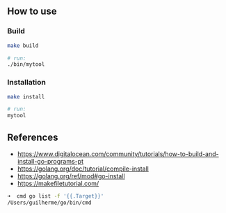 
## How to use
### Build

```sh
make build

# run:
./bin/mytool
```

### Installation

```sh
make install

# run:
mytool
```

## References

- https://www.digitalocean.com/community/tutorials/how-to-build-and-install-go-programs-pt
- https://golang.org/doc/tutorial/compile-install
- https://golang.org/ref/mod#go-install
- https://makefiletutorial.com/

```sh
➜  cmd go list -f '{{.Target}}'
/Users/guilherme/go/bin/cmd
```